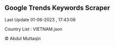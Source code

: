 

## Google Trends Keywords Scraper 
 
Last Update 01-06-2023 , 17:43:08

Country List :
VIETNAM.json



© Abdul Muttaqin 
